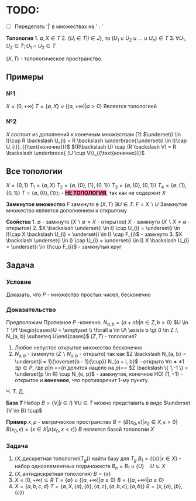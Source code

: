 # TODO:
 - [ ] Переделать $'|'$ в множествах на $':'$

**Топология**
	1. $\emptyset, X \in T$
	2. $\{ U_i\in T | i \in J\}$, то $(U_1 \cup U_2 \cup ... \cup U_n) \in  T$
	3. $\forall U_{1}, U_{2} \in T; U_{1} \cap U_{2} \in T$

 $(X, T)$ - топологическое пространство.

## Примеры
### №1
$X = [0, + \infty)$
$T = \{ \emptyset, X \} \cup \{ (a, + \infty) | a \gt 0 \}$
Является топологией

### №2
$X$ состоит из дополнений к конечным множествам (?)
$\underset{i \in I}\cup R \backslash U_{i} = R \backslash \underbrace{\underset{i \in I}\cap U_{i}}_{{\text{конечно}}}$
$(R\backslash U) \cap (R \backslash V) = R \backslash \underbrace{ (U \cup V)}_{{\text{конечно}}}$

## Все топологии
$X = \{ 0, 1 \}$
$T_{1} = \{ \emptyset, X \}$
$T_{2} = \{ \emptyset, \{ 0 \}, \{ 1 \}, \{ 0, 1 \} \}$
$T_{3} = \{ \emptyset, \{ 0 \}, \{ 0, 1 \} \}$
$T_{4} = \{ \emptyset, \{ 1 \}, \{ 0, 1 \} \}$
$T = \{ \emptyset, \{ 0 \}, \{ 1 \} \}$; - **<mark style="background: #FF5582A6;">НЕ ТОПОЛОГИЯ</mark>**, так как не содержит $X$

**Замкнутое множество**
	$F$ замкнуто в $(X, T)$
	$\exists U \in T:\ F = X \backslash U$
	Замкнутое множество является дополнением к открытому

**Свойства**
	1. $\emptyset$ - замкнуто ($X \backslash \emptyset = X$ - открытое)
	   $X$ - замкнуто ($X \backslash X = \emptyset$ - открытое)
	2. $X \backslash \underset{i \in I} \cup U_{i} = \underset{i \in I}\cap X \backslash U_{i} = \underset{i \in I} \cap F_{i}$ - замкнуто
	3. $X \backslash \underset{i \in I} \cap U_{i} = \underset{i \in I} X \backslash U_{i} = \underset{i \in I}\cup F_{i}$ - замкнутый круг

## Задача
### Условие
Доказать, что $P$ - множество простых чисел, бесконечно
### Доказательство
Предположим Противное
$P$ -конечно.
$N_{a, b} = \{ a + nb | n \in Z, b > 0 \}$
$U \in T \iff \begin{cases}U = \emptyset \\ \forall a \in U\ \exists b \gt 0 \in Z :\  N_{a, b} \subseteq U\end{cases}$
$(Z, T)$ - топология?
1. Любое непустое открытое множество бесконечно
2. $N_{a, b}$ - замкнуто ($Z \backslash N_{a, b}$ - открыто)
   так как $Z \backslash N_{a, b} = \underset{i = 1}{\overset{b - 1}{\cup}} N_{a + i, b}$ - открыто
$\forall n \neq \pm 1 \quad \exists p \in P$, где $p|n$ ==($n\ \text{делится нацело на}\ p$)==
$Z \backslash \{ 1,-1 \} = \underset{p \in R} \cup N_{o, p}$ - замкнутое, конечное
НО!
$\{ 1, -1 \}$ - открытое и **конечное**, что противоречит 1-му пункту.

Ч. Т. Д.

**База $T$**
	Набор $B = \{ V_{i} | i \in I \}$
	$\forall U \in T$ можно представить в виде $\underset {V \in B} \cup$


**Пример**
	$x, \rho$ - метрическое пространство
	$B = \{ B(x_{0}, \epsilon) | x_{0} \in X, \epsilon > 0 \}$
		$B(x_{0}, \epsilon) = \{ x \in X | \rho(x_{0}, x < \epsilon) \}$
	$B$ является базой топологии $X$

### Задача 
1. $(X, \text{дискретная топология} (T_{g}))$
	найти базу для $T_g$
	$B_{1} = \{ \{ x \} | x \in X \}$ - набор одноэлементных подмножеств
	$B_{n} = B_{1} \cup \{ U \} \quad U \subseteq X$
2. $(X, \text{антидискретная топология})$
	$B = \{ x \}$
3. $X = [0, + \infty) \subseteq R$
	$T = \{ \emptyset \} \cup \{ (a, +\infty)|a \geq 0 \}$
	$B = \{ (a, + \infty ) | a \geq 0 \}$
4. $X = \{ a, b, c, d \}$
	$T = \{ \emptyset, X, \{ a \}, \{ b \}, \{ a, c \}, \{ a, b, c \}, \{ a, b \} \}$
	$B = \{ x, \{ a \},\{ b \}, \{ c \} \}$
	